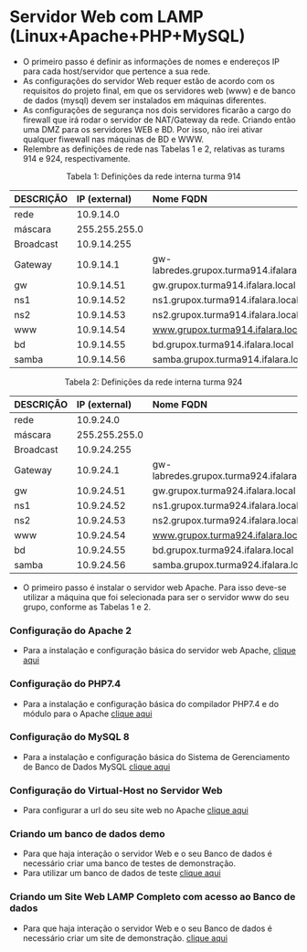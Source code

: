 # Servidor Web com LAMP (Linux+Apache+PHP+MySQL)

* O primeiro passo é definir as informações de nomes e endereços IP para cada host/servidor que pertence a sua rede.
* As configurações do servidor Web requer estão de acordo com os requisitos do projeto final, em que os servidores web (www) e de banco de dados (mysql) devem ser instalados em máquinas diferentes. 
* As configurações de segurança nos dois servidores ficarão a cargo do firewall que irá rodar o servidor de NAT/Gateway da rede. Criando então uma DMZ para os servidores WEB e BD. Por isso, não irei ativar qualquer fiwewall nas máquinas de BD e WWW. 
* Relembre as definições de rede nas Tabelas 1 e 2, relativas as turams 914 e 924, respectivamente.


<p><center> Tabela 1: Definições da rede interna turma 914</center></p>

| DESCRIÇÃO   | IP (external) | Nome FQDN                                 |
|:------------|:------------- |:------------------------------------------|
| rede        | 10.9.14.0     |                                           |
| máscara     | 255.255.255.0 |                                           |
| Broadcast   | 10.9.14.255   |                                           |
| Gateway     | 10.9.14.1     | gw-labredes.grupox.turma914.ifalara.local |
| gw          | 10.9.14.51    | gw.grupox.turma914.ifalara.local          |
| ns1         | 10.9.14.52    | ns1.grupox.turma914.ifalara.local         |
| ns2         | 10.9.14.53    | ns2.grupox.turma914.ifalara.local         |
| www         | 10.9.14.54    | www.grupox.turma914.ifalara.local         |
| bd          | 10.9.14.55    | bd.grupox.turma914.ifalara.local          |
| samba       | 10.9.14.56    | samba.grupox.turma914.ifalara.local       |

<p><center> Tabela 2: Definições da rede interna turma 924</center></p>

| DESCRIÇÃO   | IP (external) | Nome FQDN                                 |
|:------------|:------------- |:------------------------------------------|
| rede        | 10.9.24.0     |                                           |
| máscara     | 255.255.255.0 |                                           |
| Broadcast   | 10.9.24.255   |                                           |
| Gateway     | 10.9.24.1     | gw-labredes.grupox.turma924.ifalara.local |
| gw          | 10.9.24.51    | gw.grupox.turma924.ifalara.local          |
| ns1         | 10.9.24.52    | ns1.grupox.turma924.ifalara.local         |
| ns2         | 10.9.24.53    | ns2.grupox.turma924.ifalara.local         |
| www         | 10.9.24.54    | www.grupox.turma924.ifalara.local         |
| bd          | 10.9.24.55    | bd.grupox.turma924.ifalara.local          |
| samba       | 10.9.24.56    | samba.grupox.turma924.ifalara.local       |

* O primeiro passo é instalar o servidor web Apache. Para isso deve-se utilizar a máquina que foi selecionada para ser o servidor www do seu grupo, conforme as Tabelas 1 e 2. 

### Configuração do Apache 2

* Para a instalação e configuração básica do servidor web Apache, [clique aqui](https://github.com/alaelson/labredes2021/blob/main/network/lamp/install/apache2-server.md)

### Configuração do PHP7.4

* Para a instalação e configuração básica do compilador PHP7.4 e do módulo para o Apache [clique aqui](https://github.com/alaelson/labredes2021/blob/main/network/lamp/install/php7.md)

### Configuração do MySQL 8

* Para a instalação e configuração básica do Sistema de Gerenciamento de Banco de Dados MySQL [clique aqui](https://github.com/alaelson/labredes2021/blob/main/network/lamp/install/mysql-server.md)

### Configuração do Virtual-Host no Servidor Web

* Para configurar a url do seu site web no Apache [clique aqui](https://github.com/alaelson/labredes2021/blob/main/network/lamp/install/virtual-host.md)

### Criando um banco de dados demo

* Para que haja interação o servidor Web e o seu Banco de dados é necessário criar uma banco de testes de demonstração. 
* Para utilizar um banco de dados de teste [clique aqui](https://github.com/alaelson/labredes2021/blob/main/network/lamp/install/createdatabase.md)

### Criando um Site Web LAMP Completo com acesso ao Banco de dados

* Para que haja interação o servidor Web e o seu Banco de dados é necessário criar um site de demonstração.  [clique aqui](https://github.com/alaelson/labredes2021/blob/main/network/lamp/siteDemo/readme.md)


